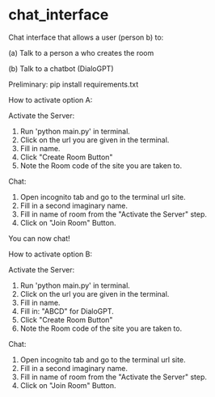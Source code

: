 # chat_interface

Chat interface that allows a user (person b) to:

(a) Talk to a person a who creates the room

(b) Talk to a chatbot (DialoGPT)

Preliminary: 
pip install requirements.txt

How to activate option A:

Activate the Server:
1. Run 'python main.py' in terminal.
2. Click on the url you are given in the terminal. 
3. Fill in name.
4. Click "Create Room Button"
5. Note the Room code of the site you are taken to.

Chat:
1. Open incognito tab and go to the terminal url site.
2. Fill in a second imaginary name.
3. Fill in name of room from the "Activate the Server" step. 
4. Click on "Join Room" Button.

You can now chat!

How to activate option B:

Activate the Server:
1. Run 'python main.py' in terminal.
2. Click on the url you are given in the terminal. 
3. Fill in name.
4. Fill in: "ABCD" for DialoGPT. 
5. Click "Create Room Button"
6. Note the Room code of the site you are taken to.

Chat:
1. Open incognito tab and go to the terminal url site.
2. Fill in a second imaginary name.
3. Fill in name of room from the "Activate the Server" step. 
4. Click on "Join Room" Button.
